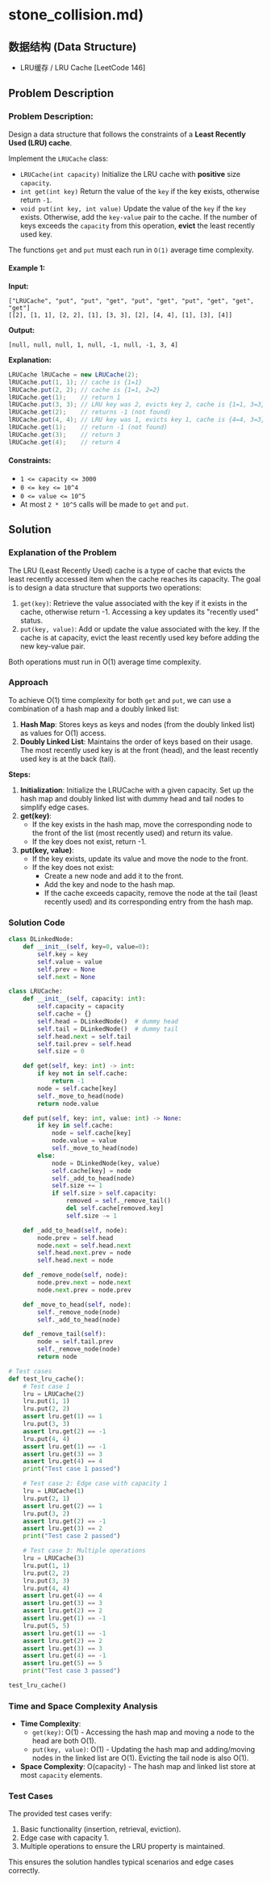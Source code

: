 # stone_collision.md)

## 数据结构 (Data Structure)
- LRU缓存 / LRU Cache [LeetCode 146]

## Problem Description

### Problem Description:

Design a data structure that follows the constraints of a **Least Recently Used (LRU) cache**.

Implement the `LRUCache` class:

- `LRUCache(int capacity)` Initialize the LRU cache with **positive** size `capacity`.
- `int get(int key)` Return the value of the `key` if the key exists, otherwise return `-1`.
- `void put(int key, int value)` Update the value of the `key` if the `key` exists. Otherwise, add the `key-value` pair to the cache. If the number of keys exceeds the `capacity` from this operation, **evict** the least recently used key.

The functions `get` and `put` must each run in `O(1)` average time complexity.

#### Example 1:

**Input:**
```
["LRUCache", "put", "put", "get", "put", "get", "put", "get", "get", "get"]
[[2], [1, 1], [2, 2], [1], [3, 3], [2], [4, 4], [1], [3], [4]]
```

**Output:**
```
[null, null, null, 1, null, -1, null, -1, 3, 4]
```

**Explanation:**
```java
LRUCache lRUCache = new LRUCache(2);
lRUCache.put(1, 1); // cache is {1=1}
lRUCache.put(2, 2); // cache is {1=1, 2=2}
lRUCache.get(1);    // return 1
lRUCache.put(3, 3); // LRU key was 2, evicts key 2, cache is {1=1, 3=3}
lRUCache.get(2);    // returns -1 (not found)
lRUCache.put(4, 4); // LRU key was 1, evicts key 1, cache is {4=4, 3=3}
lRUCache.get(1);    // return -1 (not found)
lRUCache.get(3);    // return 3
lRUCache.get(4);    // return 4
```

#### Constraints:

- `1 <= capacity <= 3000`
- `0 <= key <= 10^4`
- `0 <= value <= 10^5`
- At most `2 * 10^5` calls will be made to `get` and `put`.

## Solution

### Explanation of the Problem

The LRU (Least Recently Used) cache is a type of cache that evicts the least recently accessed item when the cache reaches its capacity. The goal is to design a data structure that supports two operations:
1. `get(key)`: Retrieve the value associated with the key if it exists in the cache, otherwise return -1. Accessing a key updates its "recently used" status.
2. `put(key, value)`: Add or update the value associated with the key. If the cache is at capacity, evict the least recently used key before adding the new key-value pair.

Both operations must run in O(1) average time complexity.

### Approach
To achieve O(1) time complexity for both `get` and `put`, we can use a combination of a hash map and a doubly linked list:
1. **Hash Map**: Stores keys as keys and nodes (from the doubly linked list) as values for O(1) access.
2. **Doubly Linked List**: Maintains the order of keys based on their usage. The most recently used key is at the front (head), and the least recently used key is at the back (tail).

**Steps:**
1. **Initialization**: Initialize the LRUCache with a given capacity. Set up the hash map and doubly linked list with dummy head and tail nodes to simplify edge cases.
2. **get(key)**:
   - If the key exists in the hash map, move the corresponding node to the front of the list (most recently used) and return its value.
   - If the key does not exist, return -1.
3. **put(key, value)**:
   - If the key exists, update its value and move the node to the front.
   - If the key does not exist:
     - Create a new node and add it to the front.
     - Add the key and node to the hash map.
     - If the cache exceeds capacity, remove the node at the tail (least recently used) and its corresponding entry from the hash map.

### Solution Code
```python
class DLinkedNode:
    def __init__(self, key=0, value=0):
        self.key = key
        self.value = value
        self.prev = None
        self.next = None

class LRUCache:
    def __init__(self, capacity: int):
        self.capacity = capacity
        self.cache = {}
        self.head = DLinkedNode()  # dummy head
        self.tail = DLinkedNode()  # dummy tail
        self.head.next = self.tail
        self.tail.prev = self.head
        self.size = 0

    def get(self, key: int) -> int:
        if key not in self.cache:
            return -1
        node = self.cache[key]
        self._move_to_head(node)
        return node.value

    def put(self, key: int, value: int) -> None:
        if key in self.cache:
            node = self.cache[key]
            node.value = value
            self._move_to_head(node)
        else:
            node = DLinkedNode(key, value)
            self.cache[key] = node
            self._add_to_head(node)
            self.size += 1
            if self.size > self.capacity:
                removed = self._remove_tail()
                del self.cache[removed.key]
                self.size -= 1

    def _add_to_head(self, node):
        node.prev = self.head
        node.next = self.head.next
        self.head.next.prev = node
        self.head.next = node

    def _remove_node(self, node):
        node.prev.next = node.next
        node.next.prev = node.prev

    def _move_to_head(self, node):
        self._remove_node(node)
        self._add_to_head(node)

    def _remove_tail(self):
        node = self.tail.prev
        self._remove_node(node)
        return node

# Test cases
def test_lru_cache():
    # Test case 1
    lru = LRUCache(2)
    lru.put(1, 1)
    lru.put(2, 2)
    assert lru.get(1) == 1
    lru.put(3, 3)
    assert lru.get(2) == -1
    lru.put(4, 4)
    assert lru.get(1) == -1
    assert lru.get(3) == 3
    assert lru.get(4) == 4
    print("Test case 1 passed")

    # Test case 2: Edge case with capacity 1
    lru = LRUCache(1)
    lru.put(2, 1)
    assert lru.get(2) == 1
    lru.put(3, 2)
    assert lru.get(2) == -1
    assert lru.get(3) == 2
    print("Test case 2 passed")

    # Test case 3: Multiple operations
    lru = LRUCache(3)
    lru.put(1, 1)
    lru.put(2, 2)
    lru.put(3, 3)
    lru.put(4, 4)
    assert lru.get(4) == 4
    assert lru.get(3) == 3
    assert lru.get(2) == 2
    assert lru.get(1) == -1
    lru.put(5, 5)
    assert lru.get(1) == -1
    assert lru.get(2) == 2
    assert lru.get(3) == 3
    assert lru.get(4) == -1
    assert lru.get(5) == 5
    print("Test case 3 passed")

test_lru_cache()
```

### Time and Space Complexity Analysis
- **Time Complexity**:
  - `get(key)`: O(1) - Accessing the hash map and moving a node to the head are both O(1).
  - `put(key, value)`: O(1) - Updating the hash map and adding/moving nodes in the linked list are O(1). Evicting the tail node is also O(1).
- **Space Complexity**: O(capacity) - The hash map and linked list store at most `capacity` elements.

### Test Cases
The provided test cases verify:
1. Basic functionality (insertion, retrieval, eviction).
2. Edge case with capacity 1.
3. Multiple operations to ensure the LRU property is maintained.

This ensures the solution handles typical scenarios and edge cases correctly.
